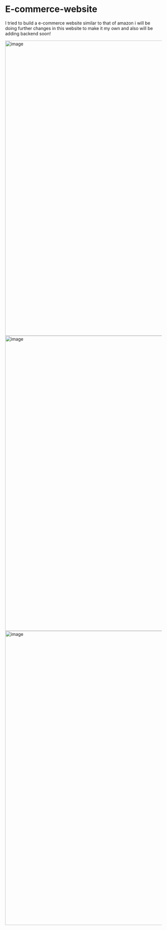 # E-commerce-website
I tried to build a e-commerce website similar to that of amazon 
i will be doing further changes in this website to make it my own and also will be adding backend soon!


<img width="947" alt="image" src="https://github.com/user-attachments/assets/2de46c00-5818-4e94-be13-a5b24fe4b3a8" />
<img width="947" alt="image" src="https://github.com/user-attachments/assets/fef441c6-9dd9-4e5f-8db2-a77d74cbf9dd" />

<img width="944" alt="image" src="https://github.com/user-attachments/assets/f07c71a2-db4a-4704-80ac-aabded102503" />
